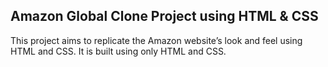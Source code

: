 ## Amazon Global Clone Project using HTML & CSS
This project aims to replicate the Amazon website’s look and feel using HTML and CSS. It is built using only HTML and CSS.
